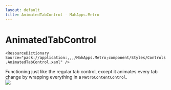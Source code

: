 ```yaml
---
layout: default
title: AnimatedTabControl - MahApps.Metro
---
```


# AnimatedTabControl

``<ResourceDictionary Source="pack://application:,,,/MahApps.Metro;component/Styles/Controls.AnimatedTabControl.xaml" />``

Functioning just like the regular tab control, except it animates every tab change by wrapping everything in a `MetroContentControl`.  
![](/images/animatedtabcontrol.gif) 
